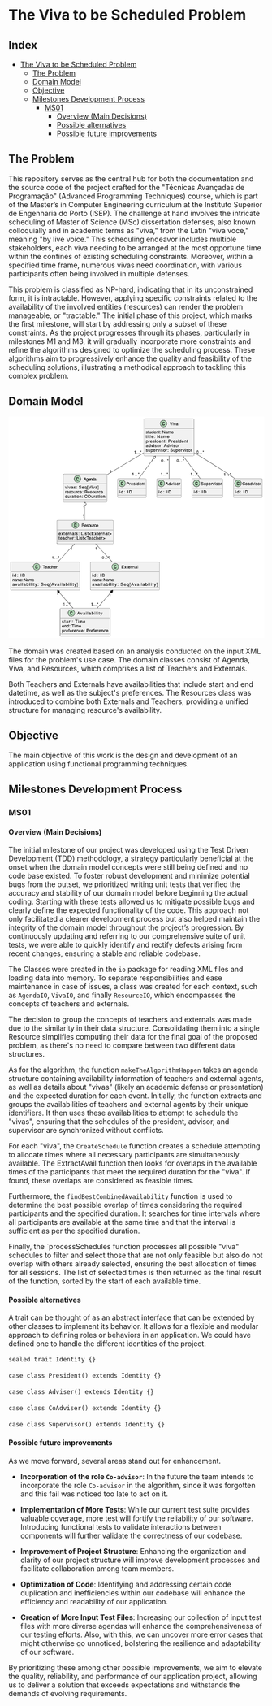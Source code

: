 # The Viva to be Scheduled Problem

## Index

- [The Viva to be Scheduled Problem](#the-viva-to-be-scheduled-problem)
  - [The Problem](#the-problem)
  - [Domain Model](#domain-model)
  - [Objective](#objective)
  - [Milestones Development Process](#milestones-development-process)
    - [MS01](#ms01)
      - [Overview (Main Decisions)](#overview-main-decisions)
      - [Possible alternatives](#possible-alternatives)
      - [Possible future improvements](#possible-future-improvements)

## The Problem

This repository serves as the central hub for both the documentation and the source code of the project crafted for the "Técnicas Avançadas de Programação" (Advanced Programming Techniques) course, which is part of the Master’s in Computer Engineering curriculum at the Instituto Superior de Engenharia do Porto (ISEP).
The challenge at hand involves the intricate scheduling of Master of Science (MSc) dissertation defenses, also known colloquially and in academic terms as "viva," from the Latin "viva voce," meaning "by live voice." This scheduling endeavor includes multiple stakeholders, each viva needing to be arranged at the most opportune time within the confines of existing scheduling constraints. Moreover, within a specified time frame, numerous vivas need coordination, with various participants often being involved in multiple defenses.

This problem is classified as NP-hard, indicating that in its unconstrained form, it is intractable. However, applying specific constraints related to the availability of the involved entities (resources) can render the problem manageable, or "tractable." The initial phase of this project, which marks the first milestone, will start by addressing only a subset of these constraints. As the project progresses through its phases, particularly in milestones M1 and M3, it will gradually incorporate more constraints and refine the algorithms designed to optimize the scheduling process. These algorithms aim to progressively enhance the quality and feasibility of the scheduling solutions, illustrating a methodical approach to tackling this complex problem.

## Domain Model

![img.png](./assets/domain-v3.png)

The domain was created based on an analysis conducted on the input XML files for the problem's use case.
The domain classes consist of Agenda, Viva, and Resources, which comprises a list of Teachers and Externals.

Both Teachers and Externals have availabilities that include start and end datetime, as well as the subject's preferences.
The Resources class was introduced to combine both Externals and Teachers, providing a unified structure for managing resource's availability.


## Objective
The main objective of this work is the design and development of an application using functional
programming techniques.

## Milestones Development Process

### MS01
#### Overview (Main Decisions)
The initial milestone of our project was developed using the Test Driven Development (TDD) methodology, a strategy particularly beneficial at the onset when the domain model concepts were still being defined and no code base existed. 
To foster robust development and minimize potential bugs from the outset, we prioritized writing unit tests that verified the accuracy and stability of our domain model before beginning the actual coding. 
Starting with these tests allowed us to mitigate possible bugs and clearly define the expected functionality of the code. 
This approach not only facilitated a clearer development process but also helped maintain the integrity of the domain model throughout the project’s progression. 
By continuously updating and referring to our comprehensive suite of unit tests, we were able to quickly identify and rectify defects arising from recent changes, ensuring a stable and reliable codebase.

The Classes were created in the `io` package for reading XML files and loading data into memory. 
To separate responsibilities and ease maintenance in case of issues, a class was created for each context, such as `AgendaIO`, `VivaIO`, and finally `ResourceIO`, which encompasses the concepts of teachers and externals.

The decision to group the concepts of teachers and externals was made due to the similarity in their data structure.
Consolidating them into a single Resource simplifies computing their data for the final goal of the proposed problem, as there's no need to compare between two different data structures.

As for the algorithm, the function `makeTheAlgorithmHappen` takes an agenda structure containing availability information of teachers and external agents, as well as details about "vivas" (likely an academic defense or presentation) and the expected duration for each event.
Initially, the function extracts and groups the availabilities of teachers and external agents by their unique identifiers. It then uses these availabilities to attempt to schedule the "vivas", ensuring that the schedules of the president, advisor, and supervisor are synchronized without conflicts.

For each "viva", the `CreateSchedule` function creates a schedule attempting to allocate times where all necessary participants are simultaneously available. The ExtractAvail function then looks for overlaps in the available times of the participants that meet the required duration for the "viva". If found, these overlaps are considered as feasible times.

Furthermore, the `findBestCombinedAvailability` function is used to determine the best possible overlap of times considering the required participants and the specified duration. It searches for time intervals where all participants are available at the same time and that the interval is sufficient as per the specified duration.

Finally, the `processSchedules function processes all possible "viva" schedules to filter and select those that are not only feasible but also do not overlap with others already selected, ensuring the best allocation of times for all sessions. The list of selected times is then returned as the final result of the function, sorted by the start of each available time.
#### Possible alternatives
A trait can be thought of as an abstract interface that can be extended by other classes to implement its behavior. It allows for a flexible and modular approach to defining roles or behaviors in an application.
We could have defined one to handle the different identities of the project.
```
sealed trait Identity {}

case class President() extends Identity {}

case class Adviser() extends Identity {}

case class CoAdviser() extends Identity {}

case class Supervisor() extends Identity {}
```

#### Possible future improvements

As we move forward, several areas stand out for enhancement.

- **Incorporation of the role `Co-advisor`**: In the future the team intends to incorporate the role `Co-advisor` in the algorithm, since it was forgotten and this fail was noticed too late to act on it.

- **Implementation of More Tests**: While our current test suite provides valuable coverage, more test will fortify the reliability of our software. Introducing functional tests to validate interactions between components will further validate the correctness of our codebase.

- **Improvement of Project Structure**: Enhancing the organization and clarity of our project structure will improve development processes and facilitate collaboration among team members.

- **Optimization of Code**: Identifying and addressing certain code duplication and inefficiencies within our codebase will enhance the efficiency and readability of our application.

- **Creation of More Input Test Files**: Increasing our collection of input test files with more diverse agendas will enhance the comprehensiveness of our testing efforts. Also, with this, we can uncover more error cases that might otherwise go unnoticed, bolstering the resilience and adaptability of our software.

By prioritizing these among other possible improvements, we aim to elevate the quality, reliability, and performance of our application project, allowing us to deliver a solution that exceeds expectations and withstands the demands of evolving requirements. 